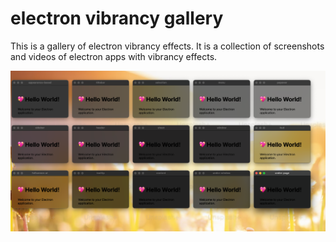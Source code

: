 # electron vibrancy gallery

This is a gallery of electron vibrancy effects. It is a collection of screenshots and videos of electron apps with vibrancy effects.

![example](./example.png)
